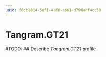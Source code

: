 ```yaml
---
uuid: f8cba814-5ef1-4af0-a661-d796adf4cc50
---
```



# Tangram.GT21


#TODO: ## Describe *Tangram.GT21* profile

